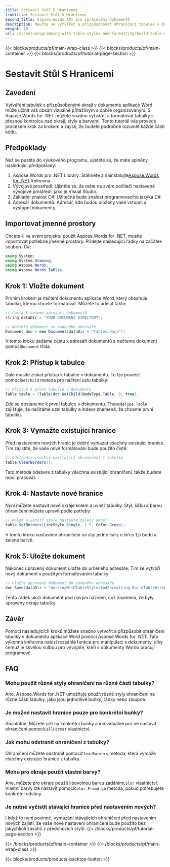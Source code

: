 ```yaml
---
title: Sestavit Stůl S Hranicemi
linktitle: Sestavit Stůl S Hranicemi
second_title: Aspose.Words API pro zpracování dokumentů
description: Naučte se vytvářet a přizpůsobovat ohraničení tabulek v dokumentech aplikace Word pomocí Aspose.Words for .NET. Postupujte podle našeho podrobného průvodce pro podrobné pokyny.
weight: 10
url: /cs/net/programming-with-table-styles-and-formatting/build-table-with-borders/
---
```


{{< blocks/products/pf/main-wrap-class >}}
{{< blocks/products/pf/main-container >}}
{{< blocks/products/pf/tutorial-page-section >}}

# Sestavit Stůl S Hranicemi

## Zavedení

Vytváření tabulek s přizpůsobenými okraji v dokumentu aplikace Word může učinit váš obsah vizuálně přitažlivým a dobře organizovaným. S Aspose.Words for .NET můžete snadno vytvářet a formátovat tabulky s přesnou kontrolou nad okraji, styly a barvami. Tento tutoriál vás provede procesem krok za krokem a zajistí, že budete podrobně rozumět každé části kódu.

## Předpoklady

Než se pustíte do výukového programu, ujistěte se, že máte splněny následující předpoklady:

1.  Aspose.Words pro .NET Library: Stáhněte a nainstalujte[Aspose.Words for .NET](https://releases.aspose.com/words/net/) knihovna.
2. Vývojové prostředí: Ujistěte se, že máte na svém počítači nastavené vývojové prostředí, jako je Visual Studio.
3. Základní znalost C#: Užitečná bude znalost programovacího jazyka C#.
4. Adresář dokumentů: Adresář, kde budou uloženy vaše vstupní a výstupní dokumenty.

## Importovat jmenné prostory

Chcete-li ve svém projektu použít Aspose.Words for .NET, musíte importovat potřebné jmenné prostory. Přidejte následující řádky na začátek souboru C#:

```csharp
using System;
using System.Drawing;
using Aspose.Words;
using Aspose.Words.Tables;
```

## Krok 1: Vložte dokument

Prvním krokem je načtení dokumentu aplikace Word, který obsahuje tabulku, kterou chcete formátovat. Můžete to udělat takto:

```csharp
// Cesta k vašemu adresáři dokumentů
string dataDir = "YOUR DOCUMENT DIRECTORY";

// Načtěte dokument ze zadaného adresáře
Document doc = new Document(dataDir + "Tables.docx");
```

 V tomto kroku zadáme cestu k adresáři dokumentů a načteme dokument pomocí`Document` třída.

## Krok 2: Přístup k tabulce

 Dále musíte získat přístup k tabulce v dokumentu. To lze provést pomocí`GetChild` metoda pro načtení uzlu tabulky:

```csharp
// Přístup k první tabulce v dokumentu
Table table = (Table)doc.GetChild(NodeType.Table, 0, true);
```

 Zde se dostaneme k první tabulce v dokumentu. The`NodeType.Table` zajišťuje, že načítáme uzel tabulky a index`0` znamená, že chceme první tabulku.

## Krok 3: Vymažte existující hranice

Před nastavením nových hranic je dobré vymazat všechny existující hranice. Tím zajistíte, že vaše nové formátování bude použito čistě:

```csharp
// Odstraňte všechna existující ohraničení z tabulky
table.ClearBorders();
```

Tato metoda odebere z tabulky všechna existující ohraničení, takže budete moci pracovat.

## Krok 4: Nastavte nové hranice

Nyní můžete nastavit nové okraje kolem a uvnitř tabulky. Styl, šířku a barvu ohraničení můžete upravit podle potřeby:

```csharp
// Kolem a uvnitř stolu nastavte zelený okraj
table.SetBorders(LineStyle.Single, 1.5, Color.Green);
```

V tomto kroku nastavíme ohraničení na styl jedné čáry o šířce 1,5 bodu a zelené barvě.

## Krok 5: Uložte dokument

Nakonec upravený dokument uložte do určeného adresáře. Tím se vytvoří nový dokument s použitým formátováním tabulky:

```csharp
// Uložte upravený dokument do zadaného adresáře
doc.Save(dataDir + "WorkingWithTableStylesAndFormatting.BuildTableWithBorders.docx");
```

Tento řádek uloží dokument pod novým názvem, což znamená, že byly upraveny okraje tabulky.

## Závěr

Pomocí následujících kroků můžete snadno vytvořit a přizpůsobit ohraničení tabulky v dokumentu aplikace Word pomocí Aspose.Words for .NET. Tato výkonná knihovna nabízí rozsáhlé funkce pro manipulaci s dokumenty, díky čemuž je skvělou volbou pro vývojáře, kteří s dokumenty Wordu pracují programově.

## FAQ

### Mohu použít různé styly ohraničení na různé části tabulky?
Ano, Aspose.Words for .NET umožňuje použít různé styly ohraničení na různé části tabulky, jako jsou jednotlivé buňky, řádky nebo sloupce.

### Je možné nastavit hranice pouze pro konkrétní buňky?
 Absolutně. Můžete cílit na konkrétní buňky a individuálně pro ně nastavit ohraničení pomocí`CellFormat` vlastnictví.

### Jak mohu odstranit ohraničení z tabulky?
 Ohraničení můžete odstranit pomocí`ClearBorders` metoda, která vymaže všechny existující hranice z tabulky.

### Mohu pro okraje použít vlastní barvy?
 Ano, můžete pro okraje použít libovolnou barvu zadáním`Color` vlastnictví. Vlastní barvy lze nastavit pomocí`Color.FromArgb` metoda, pokud potřebujete konkrétní odstíny.

### Je nutné vyčistit stávající hranice před nastavením nových?
I když to není povinné, vymazání stávajících ohraničení před nastavením nových zajistí, že vaše nové nastavení ohraničení bude použito bez jakýchkoli zásahů z předchozích stylů.
{{< /blocks/products/pf/tutorial-page-section >}}

{{< /blocks/products/pf/main-container >}}
{{< /blocks/products/pf/main-wrap-class >}}

{{< blocks/products/products-backtop-button >}}
